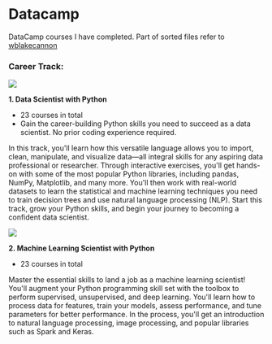# Datacamp
DataCamp courses I have completed. 
Part of sorted files refer to [wblakecannon](https://github.com/wblakecannon/DataCamp)

### Career Track: 
![](https://github.com/syhwawa/Courses_Coursera_Udemy_Datacamp/blob/master/Datacamp/DS.JPG)

__1. Data Scientist with Python__
- 23 courses in total
- Gain the career-building Python skills you need to succeed as a data scientist. No prior coding experience required.

In this track, you'll learn how this versatile language allows you to import, clean, manipulate, and visualize data—all integral skills for any aspiring data professional or researcher. Through interactive exercises, you'll get hands-on with some of the most popular Python libraries, including pandas, NumPy, Matplotlib, and many more. You'll then work with real-world datasets to learn the statistical and machine learning techniques you need to train decision trees and use natural language processing (NLP). Start this track, grow your Python skills, and begin your journey to becoming a confident data scientist.

![](https://github.com/syhwawa/Courses_Coursera_Udemy_Datacamp/blob/master/Datacamp/MLS.JPG)

__2. Machine Learning Scientist with Python__
- 23 courses in total

Master the essential skills to land a job as a machine learning scientist! You'll augment your Python programming skill set with the toolbox to perform supervised, unsupervised, and deep learning. You'll learn how to process data for features, train your models, assess performance, and tune parameters for better performance. In the process, you'll get an introduction to natural language processing, image processing, and popular libraries such as Spark and Keras.
